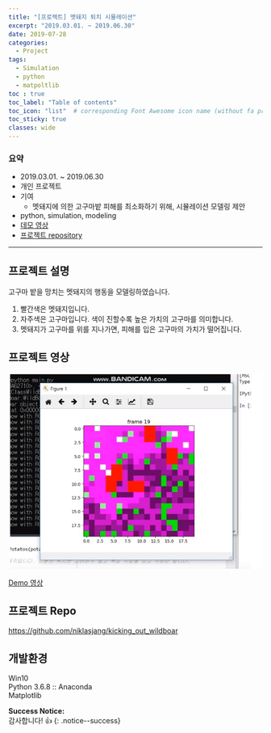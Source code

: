 ```yaml
---
title: "[프로젝트] 멧돼지 퇴치 시뮬레이션"
excerpt: "2019.03.01. ~ 2019.06.30"
date: 2019-07-28
categories:
  - Project
tags:
  - Simulation
  - python
  - matpoltlib
toc : true
toc_label: "Table of contents"
toc_icon: "list"  # corresponding Font Awesome icon name (without fa prefix)
toc_sticky: true
classes: wide  
---
```


### 요약
- 2019.03.01. ~ 2019.06.30
- 개인 프로젝트
- 기여
  - 멧돼지에 의한 고구마밭 피해를 최소화하기 위해, 시뮬레이션 모델링 제안
- python, simulation, modeling
- [데모 영상](https://youtu.be/EXxjnZ303Zo)
- [프로젝트 repository](https://github.com/hwanseok-dev/kicking_out_wildboar)

---  

## 프로젝트 설명 

고구마 밭을 망치는 멧돼지의 행동을 모델링하였습니다.

1. 빨간색은 멧돼지입니다.
2. 자주색은 고구마입니다. 색이 진할수록 높은 가치의 고구마를 의미합니다.
3. 멧돼지가 고구마를 위를 지나가면, 피해를 입은 고구마의 가치가 떨어집니다.

## 프로젝트 영상

![result](/assets/images/projects/kicking-out-wildboar/result-1.jpg)  

[Demo 영상](https://youtu.be/EXxjnZ303Zo)  

## 프로젝트 Repo

<https://github.com/niklasjang/kicking_out_wildboar>  

## 개발환경

Win10  
Python 3.6.8 :: Anaconda  
Matplotlib  

**Success Notice:**  
감사합니다! :+1:
{: .notice--success}